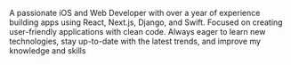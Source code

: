A passionate iOS and Web Developer with over a year of experience building apps using React, Next.js, Django, and Swift. Focused on creating user-friendly applications with clean code. Always eager to learn new technologies, stay up-to-date with the latest trends, and improve my knowledge and skills
